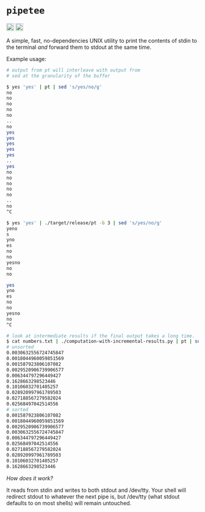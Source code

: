 # `pipetee`

[<img alt="github" src="https://img.shields.io/badge/github-mark-i-m/pipetee-dbb0c4f?style=for-the-badge&labelColor=555555&logo=github" height="20">](https://github.com/mark-i-m/pipetee)
[<img alt="crates.io" src="https://img.shields.io/crates/v/pipetee.svg?style=for-the-badge&color=fc8d62&logo=rust" height="20">](https://crates.io/crates/pipetee)

A simple, fast, no-dependencies UNIX utility to print the contents of stdin to
the terminal *and* forward them to stdout at the same time.

Example usage:

```sh
# output from pt will interleave with output from
# sed at the granularity of the buffer

$ yes 'yes' | pt | sed 's/yes/no/g'
no
no
no
no
no
..
no
yes
yes
yes
yes
yes
..
yes
no
no
no
no
no
..
no
^C

$ yes 'yes' | ./target/release/pt -b 3 | sed 's/yes/no/g'
yeno
s
yno
es
no
no
yesno
no
no

yes
yno
es
no
no
yesno
no
^C
```

```sh
# look at intermediate results if the final output takes a long time.
$ cat numbers.txt | ./computation-with-incremental-results.py | pt | sort -n | tee output.txt
# unsorted
0.0030632556724745847
0.0018044960059851569
0.001587923806107082
0.0029520906739906577
0.006344797296449427
0.1628663298523446
0.10106032701405257
0.028920997961789503
0.027188567279582024
0.02568497042514556
# sorted
0.001587923806107082
0.0018044960059851569
0.0029520906739906577
0.0030632556724745847
0.006344797296449427
0.02568497042514556
0.027188567279582024
0.028920997961789503
0.10106032701405257
0.1628663298523446
```

*How does it work?*

It reads from stdin and writes to both stdout and /dev/tty. Your shell will
redirect stdout to whatever the next pipe is, but /dev/tty (what stdout
defaults to on most shells) will remain untouched.
